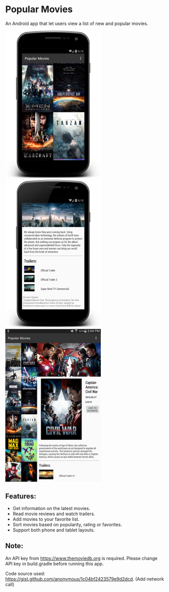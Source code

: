 # Popular Movies
An Android app that let users view a list of new and popular movies.

<img src="https://github.com/xdeng9/PopularMovies/blob/master/Screenshots/device-2016-09-30-151728.png" width="300"/><img src="https://github.com/xdeng9/PopularMovies/blob/master/Screenshots/device-2016-09-30-151933.png" width="300"/><img src="https://github.com/xdeng9/PopularMovies/blob/master/Screenshots/Screenshot_2016-09-30-15-04-27.png" width="300"/>

## Features:
- Get information on the latest movies.
- Read movie reviews and watch trailers.
- Add movies to your favorite list.
- Sort movies based on popularity, rating or favorites.
- Support both phone and tablet layouts.

## Note:

An API key from https://www.themoviedb.org is required. 
Please change API key in build.gradle before running this app.

Code source used: https://gist.github.com/anonymous/1c04bf2423579e9d2dcd. (Add network call)
